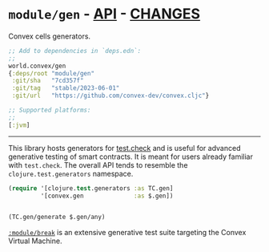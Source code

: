 # `module/gen` - [API](doc/API.md)  - [CHANGES](doc/changelog.md)

Convex cells generators.

```clojure
;; Add to dependencies in `deps.edn`:
;;
world.convex/gen
{:deps/root "module/gen"
 :git/sha   "7cd357f"
 :git/tag   "stable/2023-06-01"
 :git/url   "https://github.com/convex-dev/convex.cljc"}
```

```clojure
;; Supported platforms:
;;
[:jvm]
```


---

This library hosts generators for [test.check](https://github.com/clojure/test.check) and is useful for advanced
generative testing of smart contracts. It is meant for users already familiar with `test.check`. The overall API tends
to resemble the `clojure.test.generators` namespace.

```clojure
(require '[clojure.test.generators :as TC.gen]
         '[convex.gen              :as $.gen])


(TC.gen/generate $.gen/any)
```

[`:module/break`](../../module/break) is an extensive generative test suite
targeting the Convex Virtual Machine.

